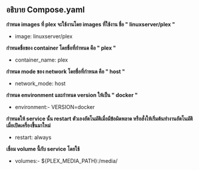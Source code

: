 ## อธิบาย Compose.yaml

**กำหนด images ที่ plex จะใช้งานโดย images ที่ใช้งาน ชื่อ " linuxserver/plex "**

- image: linuxserver/plex

**กำหนดชื่อของ container โดยชื่อที่กำหนด คือ " plex "**

- container_name: plex

**กำหนด mode ของ network โดยชื่อที่กำหนด คือ " host "**

- network_mode: host

**กำหนด environment และกำหนด version ให้เป็น " docker "**

- environment:- VERSION=docker

**กำหนดให้ service นั้น restart ตัวเองอัตโนมัติเมื่อมีข้อผิดพลาด หรือสั่งให้เริ่มต้นทำงานอัตโนมัติเมื่อเปิดเครื่องขึ้นมาใหม่**

- restart: always

**เชื่อม volume นี้กับ service โดยใช้**

- volumes:- ${PLEX_MEDIA_PATH}:/media/
